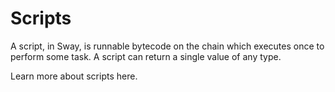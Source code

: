 <script setup>
  import { data } from '../../versions.data'
  const { forc } = data
  const url = `
    https://docs.fueldev.xyz/docs/sway/sway-program-types/scripts/#scripts-and-the-sdks
  `
</script>

# Scripts

A script, in Sway, is runnable bytecode on the chain which executes once to perform some task. A script can return a single value of any type.

Learn more about scripts <a :href="url" target="_blank" rel="noreferrer">here</a>.
